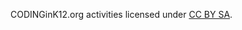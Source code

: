 CODINGinK12.org activities licensed under [CC BY SA](https://creativecommons.org/licenses/by-sa/4.0/).
